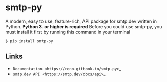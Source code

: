 # smtp-py
A modern, easy to use, feature-rich, API package for smtp.dev written in Python.
**Python 3. or higher is required**
Before you could use smtp-py, you must install it first by running this command in your terminal
```
$ pip install smtp-py
```
Links
------
- `Documentation <https://reno.gitbook.io/smtp-py>`_
- `smtp.dev API <https://smtp.dev/docs/api>`_
